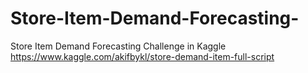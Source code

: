 # Store-Item-Demand-Forecasting-
Store Item Demand Forecasting Challenge in Kaggle  https://www.kaggle.com/akifbykl/store-demand-item-full-script
